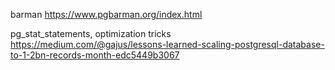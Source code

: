 barman
https://www.pgbarman.org/index.html

pg_stat_statements, optimization tricks
https://medium.com/@gajus/lessons-learned-scaling-postgresql-database-to-1-2bn-records-month-edc5449b3067
